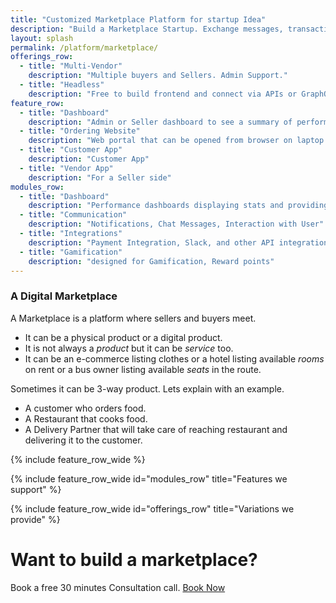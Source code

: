 ```yaml
---
title: "Customized Marketplace Platform for startup Idea"
description: "Build a Marketplace Startup. Exchange messages, transactions for business. Buy or rent the product."
layout: splash
permalink: /platform/marketplace/
offerings_row:
  - title: "Multi-Vendor"
    description: "Multiple buyers and Sellers. Admin Support."
  - title: "Headless"
    description: "Free to build frontend and connect via APIs or GraphQL"
feature_row:
  - title: "Dashboard"
    description: "Admin or Seller dashboard to see a summary of performance. Recent highlights of new users or products."
  - title: "Ordering Website"
    description: "Web portal that can be opened from browser on laptop or mobile."
  - title: "Customer App"
    description: "Customer App"
  - title: "Vendor App"
    description: "For a Seller side"
modules_row:
  - title: "Dashboard"
    description: "Performance dashboards displaying stats and providing metadata for further analytics."
  - title: "Communication"
    description: "Notifications, Chat Messages, Interaction with User"
  - title: "Integrations"
    description: "Payment Integration, Slack, and other API integration"
  - title: "Gamification"
    description: "designed for Gamification, Reward points"
---
```


### A Digital Marketplace

A Marketplace is a platform where sellers and buyers meet.  
- It can be a physical product or a digital product.  
- It is not always a *product* but it can be *service* too.  
- It can be an e-commerce listing clothes or a hotel listing available *rooms* on rent or a bus owner listing available *seats* in the route.

Sometimes it can be 3-way product. Lets explain with an example.
- A customer who orders food.
- A Restaurant that cooks food.
- A Delivery Partner that will take care of reaching restaurant and delivering it to the customer.

{% include feature_row_wide %}

{% include feature_row_wide id="modules_row" title="Features we support" %}

{% include feature_row_wide id="offerings_row" title="Variations we provide" %}

# Want to build a marketplace?

Book a free 30 minutes Consultation call.  [Book Now](mailto:sandesh.soni@songpoem.com)
